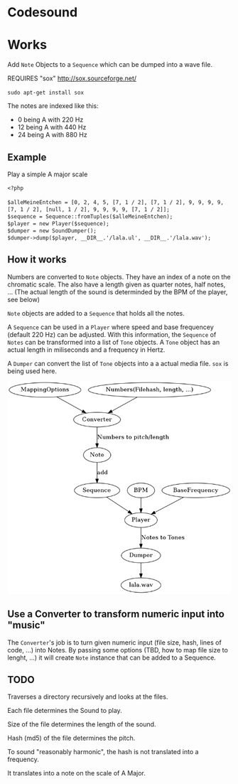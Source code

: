 # Codesound #

# Works #

Add `Note` Objects to a `Sequence` which can be dumped into a wave file.


   REQUIRES "sox" http://sox.sourceforge.net/
   
   `sudo apt-get install sox`


The notes are indexed like this:

* 0 being A with 220 Hz
* 12 being A with 440 Hz
* 24 being A with 880 Hz

## Example ##

Play a simple A major scale

```
<?php 

$alleMeineEntchen = [0, 2, 4, 5, [7, 1 / 2], [7, 1 / 2], 9, 9, 9, 9, [7, 1 / 2], [null, 1 / 2], 9, 9, 9, 9, [7, 1 / 2]];
$sequence = Sequence::fromTuples($alleMeineEntchen);
$player = new Player($sequence);
$dumper = new SoundDumper();
$dumper->dump($player, __DIR__.'/lala.ul', __DIR__.'/lala.wav');

```

## How it works ##

Numbers are converted to `Note` objects.
They have an index of a note on the chromatic scale.
The also have a length given as quarter notes, half notes, ...
(The actual length of the sound is determinded by the BPM of the player, see below)

`Note` objects are added to a `Sequence` that holds all the notes.

A `Sequence` can be used in a `Player` where speed and base frequencey (default 220 Hz) can be adjusted.
With this information, the `Sequence` of `Notes` can be transformed into a list of `Tone` objects.
A `Tone` object has an actual length in miliseconds and a frequency in Hertz.

A `Dumper` can convert the list of `Tone` objects into a a actual media file.
`sox` is being used here.

![Process overview](process.png)


## Use a Converter to transform numeric input into "music" ##

The `Converter`'s job is to turn given numeric input (file size, hash, lines of code, ...) into
Notes. By passing some options (TBD, how to map file size to lenght, ...) it will create `Note` instance
that can be added to a Sequence.


## TODO ##
Traverses a directory recursively and looks at the files.

Each file determines the Sound to play.

Size of the file determines the length of the sound.

Hash (md5) of the file determines the pitch.

To sound "reasonably harmonic", the hash is not translated into a frequency.

It translates into a note on the scale of A Major.
